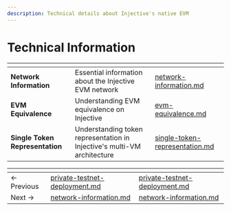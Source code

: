 ```yaml
---
description: Technical details about Injective's native EVM
---
```


# Technical Information

<table data-card-size="large" data-view="cards"><thead><tr><th></th><th></th><th data-hidden data-card-target data-type="content-ref"></th></tr></thead><tbody><tr><td><strong>Network Information</strong></td><td>Essential information about the Injective EVM network</td><td><a href="network-information.md">network-information.md</a></td></tr><tr><td><strong>EVM Equivalence</strong></td><td>Understanding EVM equivalence on Injective</td><td><a href="evm-equivalence.md">evm-equivalence.md</a></td></tr><tr><td><strong>Single Token Representation</strong></td><td>Understanding token representation in Injective's multi-VM architecture</td><td><a href="single-token-representation.md">single-token-representation.md</a></td></tr></tbody></table>



<table data-card-size="large" data-view="cards" data-full-width="false"><thead><tr><th></th><th data-type="content-ref"></th><th data-hidden data-card-target data-type="content-ref"></th></tr></thead><tbody><tr><td>← Previous</td><td><a href="../guides/private-testnet-deployment.md">private-testnet-deployment.md</a></td><td><a href="../guides/private-testnet-deployment.md">private-testnet-deployment.md</a></td></tr><tr><td>Next → </td><td><a href="network-information.md">network-information.md</a></td><td><a href="network-information.md">network-information.md</a></td></tr></tbody></table>
